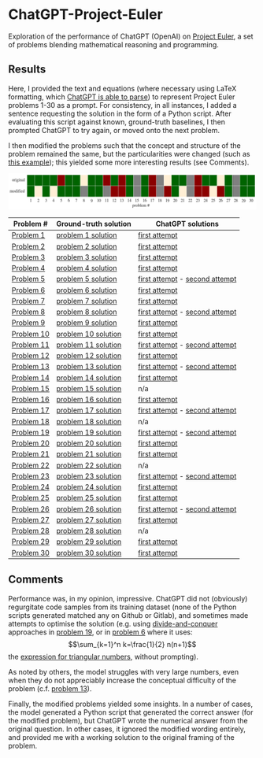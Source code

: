 # ChatGPT-Project-Euler
Exploration of the performance of ChatGPT (OpenAI) on [Project Euler](https://projecteuler.net/), a set of problems blending mathematical reasoning and programming.


## Results

Here, I provided the text and equations (where necessary using LaTeX formatting, which [ChatGPT is able to parse](https://twitter.com/sioum/status/1599382056337014787)) to represent Project Euler problems 1-30 as a prompt. For consistency, in all instances, I added a sentence requesting the solution in the form of a Python script. After evaluating this script against known, ground-truth baselines, I then prompted ChatGPT to try again, or moved onto the next problem.

I then modified the problems such that the concept and structure of the problem remained the same, but the particularities were changed (such as [this example](https://github.com/mccaffary/ChatGPT-Project-Euler/blob/main/src/example_modified_question.txt)); this yielded some more interesting results (see Comments).


![Image description](images/chatGPT_project_euler_performance.png)

| Problem # | Ground-truth solution | ChatGPT solutions |
|-----------|-----------------------|-------------------|
| [Problem 1](https://projecteuler.net/problem=1) | [problem 1 solution](https://github.com/mccaffary/ChatGPT-Project-Euler/blob/main/src/ground_truth/problem_1_ground_truth.py) | [first attempt](https://github.com/mccaffary/ChatGPT-Project-Euler/blob/main/src/chat_gpt/problem_1_gpt_first_attempt.py)                  |
| [Problem 2](https://projecteuler.net/problem=2) | [problem 2 solution](https://github.com/mccaffary/ChatGPT-Project-Euler/blob/main/src/ground_truth/problem_2_ground_truth.py)                       | [first attempt](https://github.com/mccaffary/ChatGPT-Project-Euler/blob/main/src/chat_gpt/problem_2_gpt_first_attempt.py)                  |
| [Problem 3](https://projecteuler.net/problem=3) | [problem 3 solution](https://github.com/mccaffary/ChatGPT-Project-Euler/blob/main/src/ground_truth/problem_3_ground_truth.py)                      | [first attempt](https://github.com/mccaffary/ChatGPT-Project-Euler/blob/main/src/chat_gpt/problem_3_gpt_first_attempt.py)                  |
| [Problem 4](https://projecteuler.net/problem=4) | [problem 4 solution](https://github.com/mccaffary/ChatGPT-Project-Euler/blob/main/src/ground_truth/problem_4_ground_truth.py)                      | [first attempt](https://github.com/mccaffary/ChatGPT-Project-Euler/blob/main/src/chat_gpt/problem_4_gpt_first_attempt.py)                  |
| [Problem 5](https://projecteuler.net/problem=5) | [problem 5 solution](https://github.com/mccaffary/ChatGPT-Project-Euler/blob/main/src/ground_truth/problem_5_ground_truth.py)                      | [first attempt](https://github.com/mccaffary/ChatGPT-Project-Euler/blob/main/src/chat_gpt/problem_5_gpt_first_attempt.py) - [second attempt](https://github.com/mccaffary/ChatGPT-Project-Euler/blob/main/src/chat_gpt/problem_5_gpt_third_attempt.py)                  |
| [Problem 6](https://projecteuler.net/problem=6) | [problem 6 solution](https://github.com/mccaffary/ChatGPT-Project-Euler/blob/main/src/ground_truth/problem_6_ground_truth.py)                      | [first attempt](https://github.com/mccaffary/ChatGPT-Project-Euler/blob/main/src/chat_gpt/problem_6_gpt_first_attempt.py)                  |
| [Problem 7](https://projecteuler.net/problem=7) | [problem 7 solution](https://github.com/mccaffary/ChatGPT-Project-Euler/blob/main/src/ground_truth/problem_7_ground_truth.py)                      | [first attempt](https://github.com/mccaffary/ChatGPT-Project-Euler/blob/main/src/chat_gpt/problem_7_gpt_first_attempt.py)                  |
| [Problem 8](https://projecteuler.net/problem=8) | [problem 8 solution](https://github.com/mccaffary/ChatGPT-Project-Euler/blob/main/src/ground_truth/problem_8_ground_truth.py)                      | [first attempt](https://github.com/mccaffary/ChatGPT-Project-Euler/blob/main/src/chat_gpt/problem_8_gpt_first_attempt.py) - [second attempt](https://github.com/mccaffary/ChatGPT-Project-Euler/blob/main/src/chat_gpt/problem_8_gpt_second_attempt.py)                  |
| [Problem 9](https://projecteuler.net/problem=9) | [problem 9 solution](https://github.com/mccaffary/ChatGPT-Project-Euler/blob/main/src/ground_truth/problem_9_ground_truth.py)                      | [first attempt](https://github.com/mccaffary/ChatGPT-Project-Euler/blob/main/src/chat_gpt/problem_9_gpt_first_attempt.py)                  |
| [Problem 10](https://projecteuler.net/problem=10) | [problem 10 solution](https://github.com/mccaffary/ChatGPT-Project-Euler/blob/main/src/ground_truth/problem_10_ground_truth.py)                      | [first attempt](https://github.com/mccaffary/ChatGPT-Project-Euler/blob/main/src/chat_gpt/problem_10_gpt_first_attempt.py)                  |
| [Problem 11](https://projecteuler.net/problem=11) | [problem 11 solution](https://github.com/mccaffary/ChatGPT-Project-Euler/blob/main/src/ground_truth/problem_11_ground_truth.py)                      | [first attempt](https://github.com/mccaffary/ChatGPT-Project-Euler/blob/main/src/chat_gpt/problem_11_gpt_first_attempt.py) - [second attempt](https://github.com/mccaffary/ChatGPT-Project-Euler/blob/main/src/chat_gpt/problem_11_gpt_second_attempt.py)                  |
| [Problem 12](https://projecteuler.net/problem=12) | [problem 12 solution](https://github.com/mccaffary/ChatGPT-Project-Euler/blob/main/src/ground_truth/problem_12_ground_truth.py)                      | [first attempt](https://github.com/mccaffary/ChatGPT-Project-Euler/blob/main/src/chat_gpt/problem_12_gpt_first_attempt.py)                  |
| [Problem 13](https://projecteuler.net/problem=13) | [problem 13 solution](https://github.com/mccaffary/ChatGPT-Project-Euler/blob/main/src/ground_truth/problem_13_ground_truth.py)                      | [first attempt](https://github.com/mccaffary/ChatGPT-Project-Euler/blob/main/src/chat_gpt/problem_13_gpt_first_attempt.py) - [second attempt](https://github.com/mccaffary/ChatGPT-Project-Euler/blob/main/src/chat_gpt/problem_13_gpt_second_attempt.py)                  |
| [Problem 14](https://projecteuler.net/problem=14) | [problem 14 solution](https://github.com/mccaffary/ChatGPT-Project-Euler/blob/main/src/ground_truth/problem_14_ground_truth.py)                      | [first attempt](https://github.com/mccaffary/ChatGPT-Project-Euler/blob/main/src/chat_gpt/problem_14_gpt_first_attempt.py)                  |
| [Problem 15](https://projecteuler.net/problem=15) | [problem 15 solution](https://github.com/mccaffary/ChatGPT-Project-Euler/blob/main/src/ground_truth/problem_15_ground_truth.py)                      | n/a                  |
| [Problem 16](https://projecteuler.net/problem=16) | [problem 16 solution](https://github.com/mccaffary/ChatGPT-Project-Euler/blob/main/src/ground_truth/problem_16_ground_truth.py)                      | [first attempt](https://github.com/mccaffary/ChatGPT-Project-Euler/blob/main/src/chat_gpt/problem_16_gpt_first_attempt.py)                  |
| [Problem 17](https://projecteuler.net/problem=17) | [problem 17 solution](https://github.com/mccaffary/ChatGPT-Project-Euler/blob/main/src/ground_truth/problem_17_ground_truth.py)                      | [first attempt](https://github.com/mccaffary/ChatGPT-Project-Euler/blob/main/src/chat_gpt/problem_17_gpt_first_attempt.py) - [second attempt](https://github.com/mccaffary/ChatGPT-Project-Euler/blob/main/src/chat_gpt/problem_17_gpt_second_attempt.py)                  |
| [Problem 18](https://projecteuler.net/problem=18) | [problem 18 solution](https://github.com/mccaffary/ChatGPT-Project-Euler/blob/main/src/ground_truth/problem_18_ground_truth.py)                      | n/a                  |
| [Problem 19](https://projecteuler.net/problem=19) | [problem 19 solution](https://github.com/mccaffary/ChatGPT-Project-Euler/blob/main/src/ground_truth/problem_19_ground_truth.py)                      | [first attempt](https://github.com/mccaffary/ChatGPT-Project-Euler/blob/main/src/chat_gpt/problem_19_gpt_first_attempt.py) - [second attempt](https://github.com/mccaffary/ChatGPT-Project-Euler/blob/main/src/chat_gpt/problem_19_gpt_second_attempt.py)                  |
| [Problem 20](https://projecteuler.net/problem=20) | [problem 20 solution](https://github.com/mccaffary/ChatGPT-Project-Euler/blob/main/src/ground_truth/problem_20_ground_truth.py)                      | [first attempt](https://github.com/mccaffary/ChatGPT-Project-Euler/blob/main/src/chat_gpt/problem_20_gpt_first_attempt.py)                  |
| [Problem 21](https://projecteuler.net/problem=21) | [problem 21 solution](https://github.com/mccaffary/ChatGPT-Project-Euler/blob/main/src/ground_truth/problem_21_ground_truth.py)                      | [first attempt](https://github.com/mccaffary/ChatGPT-Project-Euler/blob/main/src/chat_gpt/problem_21_gpt_first_attempt.py)                  |
| [Problem 22](https://projecteuler.net/problem=22) | [problem 22 solution](https://github.com/mccaffary/ChatGPT-Project-Euler/blob/main/src/ground_truth/problem_22_ground_truth.py)                      | n/a                  |
| [Problem 23](https://projecteuler.net/problem=23) | [problem 23 solution](https://github.com/mccaffary/ChatGPT-Project-Euler/blob/main/src/ground_truth/problem_23_ground_truth.py)                      | [first attempt](https://github.com/mccaffary/ChatGPT-Project-Euler/blob/main/src/chat_gpt/problem_23_gpt_first_attempt.py) - [second attempt](https://github.com/mccaffary/ChatGPT-Project-Euler/blob/main/src/chat_gpt/problem_23_gpt_second_attempt.py)                  |
| [Problem 24](https://projecteuler.net/problem=24) | [problem 24 solution](https://github.com/mccaffary/ChatGPT-Project-Euler/blob/main/src/ground_truth/problem_24_ground_truth.py)                      | [first attempt](https://github.com/mccaffary/ChatGPT-Project-Euler/blob/main/src/chat_gpt/problem_24_gpt_first_attempt.py)                  |
| [Problem 25](https://projecteuler.net/problem=25) | [problem 25 solution](https://github.com/mccaffary/ChatGPT-Project-Euler/blob/main/src/ground_truth/problem_25_ground_truth.py)                      | [first attempt](https://github.com/mccaffary/ChatGPT-Project-Euler/blob/main/src/chat_gpt/problem_25_gpt_first_attempt.py)                  |
| [Problem 26](https://projecteuler.net/problem=26) | [problem 26 solution](https://github.com/mccaffary/ChatGPT-Project-Euler/blob/main/src/ground_truth/problem_26_ground_truth.py)                      | [first attempt](https://github.com/mccaffary/ChatGPT-Project-Euler/blob/main/src/chat_gpt/problem_26_gpt_first_attempt.py) - [second attempt](https://github.com/mccaffary/ChatGPT-Project-Euler/blob/main/src/chat_gpt/problem_26_gpt_second_attempt.py)                  |
| [Problem 27](https://projecteuler.net/problem=27) | [problem 27 solution](https://github.com/mccaffary/ChatGPT-Project-Euler/blob/main/src/ground_truth/problem_27_ground_truth.py)                      | [first attempt](https://github.com/mccaffary/ChatGPT-Project-Euler/blob/main/src/chat_gpt/problem_27_gpt_first_attempt.py)                  |
| [Problem 28](https://projecteuler.net/problem=28) | [problem 28 solution](https://github.com/mccaffary/ChatGPT-Project-Euler/blob/main/src/ground_truth/problem_28_ground_truth.py)                      | n/a                  |
| [Problem 29](https://projecteuler.net/problem=29) | [problem 29 solution](https://github.com/mccaffary/ChatGPT-Project-Euler/blob/main/src/ground_truth/problem_29_ground_truth.py)                      | [first attempt](https://github.com/mccaffary/ChatGPT-Project-Euler/blob/main/src/chat_gpt/problem_29_gpt_first_attempt.py)                  |
| [Problem 30](https://projecteuler.net/problem=30) | [problem 30 solution](https://github.com/mccaffary/ChatGPT-Project-Euler/blob/main/src/ground_truth/problem_30_ground_truth.py)                      | [first attempt](https://github.com/mccaffary/ChatGPT-Project-Euler/blob/main/src/chat_gpt/problem_30_gpt_first_attempt.py)                  |


## Comments

Performance was, in my opinion, impressive. ChatGPT did not (obviously) regurgitate code samples from its training dataset (none of the Python scripts generated matched any on Github or Gitlab), and sometimes made attempts to optimise the solution (e.g. using [divide-and-conquer](https://github.com/mccaffary/ChatGPT-Project-Euler/blob/main/src/chat_gpt/problem_19_gpt_second_attempt.py) approaches in [problem 19](https://projecteuler.net/problem=19), or in [problem 6](https://projecteuler.net/problem=6) where it uses: $$\sum_{k=1}^n k=\frac{1}{2} n(n+1)$$ the [expression for triangular numbers](https://github.com/mccaffary/ChatGPT-Project-Euler/blob/main/src/chat_gpt/problem_6_gpt_first_attempt.py), without prompting).

As noted by others, the model struggles with very large numbers, even when they do not appreciably increase the conceptual difficulty of the problem (c.f. [problem 13](https://projecteuler.net/problem=13)).

Finally, the modified problems yielded some insights. In a number of cases, the model generated a Python script that generated the correct answer (for the modified problem), but ChatGPT wrote the numerical answer from the original question. In other cases, it ignored the modified wording entirely, and provided me with a working solution to the original framing of the problem.

